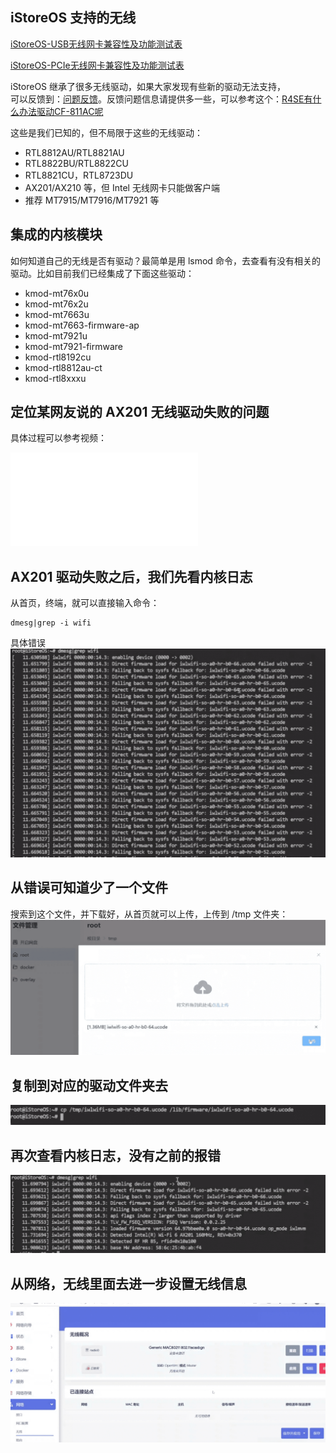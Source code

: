 ## iStoreOS 支持的无线

[iStoreOS-USB无线网卡兼容性及功能测试表](https://doc.weixin.qq.com/sheet/e3_APgAFga8ADQoXM4pcrBRlOMhsi2BE?scode=AO8Amwc5AA8ND7QQDbAPgAFga8ADQ&tab=000001)

[iStoreOS-PCIe无线网卡兼容性及功能测试表](https://doc.weixin.qq.com/sheet/e3_APgAFga8ADQ16HB6lI3Re66n5hdVP?scode=AO8Amwc5AA8GnH8z6uAPgAFga8ADQ&tab=000001)

iStoreOS 继承了很多无线驱动，如果大家发现有些新的驱动无法支持，  
可以反馈到：[问题反馈](https://github.com/istoreos/istoreos/issues)。反馈问题信息请提供多一些，可以参考这个：[R4SE有什么办法驱动CF-811AC呢
](https://github.com/istoreos/istoreos/issues/1037)

这些是我们已知的，但不局限于这些的无线驱动：

* RTL8812AU/RTL8821AU
* RTL8822BU/RTL8822CU
* RTL8821CU，RTL8723DU
* AX201/AX210 等，但 Intel 无线网卡只能做客户端
* 推荐 MT7915/MT7916/MT7921 等

## 集成的内核模块

如何知道自己的无线是否有驱动？最简单是用 lsmod 命令，去查看有没有相关的驱动。比如目前我们已经集成了下面这些驱动：

  - kmod-mt76x0u
  - kmod-mt76x2u
  - kmod-mt7663u
  - kmod-mt7663-firmware-ap
  - kmod-mt7921u
  - kmod-mt7921-firmware
  - kmod-rtl8192cu
  - kmod-rtl8812au-ct
  - kmod-rtl8xxxu

## 定位某网友说的 AX201 无线驱动失败的问题

具体过程可以参考视频：

<iframe src="//player.bilibili.com/player.html?aid=281090593&bvid=BV1bc41167HY&cid=1336374963&p=1" scrolling="no" border="0" frameborder="no" framespacing="0" allowfullscreen="true"> </iframe>

## AX201 驱动失败之后，我们先看内核日志

从首页，终端，就可以直接输入命令：
```
dmesg|grep -i wifi
```

具体错误![如图](../image/wifi-ax201/ax201-fix-01.png)

## 从错误可知道少了一个文件

搜索到这个文件，并下载好，从首页就可以上传，上传到 /tmp 文件夹：
![上传](../image/wifi-ax201/ax201-fix-02.png)

## 复制到对应的驱动文件夹去

![复制到对应文件夹](../image/wifi-ax201/ax201-fix-03.png)

## 再次查看内核日志，没有之前的报错

![内核没有错误](../image/wifi-ax201/ax201-ok-04.png)

## 从网络，无线里面去进一步设置无线信息

![进一步设置无线](../image/wifi-ax201/ax201-ok-05.png)




